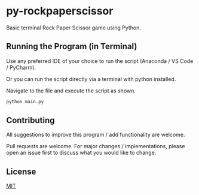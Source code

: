# py-rockpaperscissor
Basic terminal Rock Paper Scissor game using Python.

## Running the Program (in Terminal)

Use any preferred IDE of your choice to run the script (Anaconda / VS Code / PyCharm).

Or you can run the script directly via a terminal with python installed.

Navigate to the file and execute the script as shown.

```bash
python main.py
```



## Contributing
All suggestions to improve this program / add functionality are welcome.

Pull requests are welcome. For major changes / implementations, please open an issue first to discuss what you would like to change.



## License
[MIT](https://choosealicense.com/licenses/mit/)
